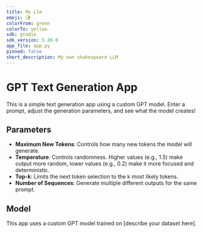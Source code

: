 ```yaml
---
title: My Llm
emoji: 🌖
colorFrom: green
colorTo: yellow
sdk: gradio
sdk_version: 5.20.0
app_file: app.py
pinned: false
short_description: My own shakespeare LLM
---
```


# GPT Text Generation App

This is a simple text generation app using a custom GPT model. Enter a prompt, adjust the generation parameters, and see what the model creates!

## Parameters

- **Maximum New Tokens**: Controls how many new tokens the model will generate.
- **Temperature**: Controls randomness. Higher values (e.g., 1.5) make output more random, lower values (e.g., 0.2) make it more focused and deterministic.
- **Top-k**: Limits the next token selection to the k most likely tokens.
- **Number of Sequences**: Generate multiple different outputs for the same prompt.

## Model

This app uses a custom GPT model trained on [describe your dataset here]. 
